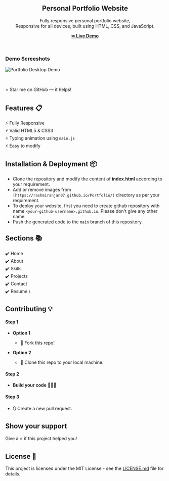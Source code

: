 <!-- # Personal Portfolio ⚡️ 
> A clean, beautiful, responsive portfolio Website .

## 🌐 Live Portfolio

![Screenshot 2025-06-23 234557](https://github.com/user-attachments/assets/cdb27a26-3ca3-42bd-825b-fed2c7908306)

🔗 To view a live example, **[Click Here](https://rashmiranjan07.github.io/Portfolio/)**  


> -->

<div align="center">
  
  
  <br />
  <br />

  <h2 align="center">Personal Portfolio Website</h2>

  Fully responsive personal portfolio website, <br />Responsive for all devices, built using HTML, CSS, and JavaScript.

  <a href="https://rashmiranjan07.github.io/Portfolio/"><strong>➥ Live Demo</strong></a>

</div>

<br />

### Demo Screeshots

![Portfolio Desktop Demo](https://github.com/user-attachments/assets/cdb27a26-3ca3-42bd-825b-fed2c7908306 "Desktop Demo")

<br />

:star: Star me on GitHub — it helps!

## Features 📋
⚡️ Fully Responsive\
⚡️ Valid HTML5 & CSS3\
⚡️ Typing animation using `main.js`\
⚡️ Easy to modify

## Installation & Deployment 📦
- Clone the repository and modify the content of <b>index.html</b> according to your requirement.
- Add or remove images from `(https://rashmiranjan07.github.io/Portfolio/)` directory as per your requirement.
- To deploy your website, first you need to create github repository with name `<your-github-username>.github.io`. Please don't give any other name.
- Push the generated code to the `main` branch of this repository.

## Sections 📚
✔️ Home\
✔️ About\
✔️ Skills \
✔️ Projects \
✔️ Contact \
✔️ Resume \

## Contributing 💡
#### Step 1

- **Option 1**
    - 🍴 Fork this repo!

- **Option 2**
    - 👯 Clone this repo to your local machine.


#### Step 2

- **Build your code** 🔨🔨🔨

#### Step 3

- 🔃 Create a new pull request.


## Show your support
Give a ⭐ if this project helped you! 

## License 📄
This project is licensed under the MIT License - see the [LICENSE.md](./LICENSE) file for details.




